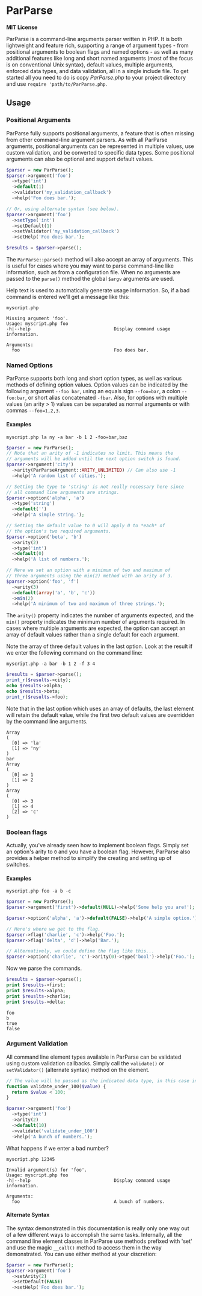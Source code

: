 ParParse
========

**MIT License**

ParParse is a command-line arguments parser written in PHP. It is both
lightweight and feature rich, supporting a range of argument types -
from positional arguments to boolean flags and named options - as well
as many additional features like long and short named arguments (most of
the focus is on conventional Unix syntax), default values, multiple
arguments, enforced data types, and data validation, all in a single
include file. To get started all you need to do is copy _ParParse.php_
to your project directory and use `require 'path/to/ParParse.php`.

Usage
-----

### Positional Arguments

ParParse fully supports positional arguments, a feature that is often
missing from other command-line argument parsers. As with all ParParse
arguments, positional arguments can be represented in multiple values,
use custom validation, and be converted to specific data types. Some
positional arguments can also be optional and support default values.

```php
$parser = new ParParse();
$parser->argument('foo')
  ->type('int')
  ->default(1)
  ->validator('my_validation_callback')
  ->help('Foo does bar.');

// Or, using alternate syntax (see below).
$parser->argument('foo')
  ->setType('int')
  ->setDefault(1)
  ->setValidator('my_validation_callback')
  ->setHelp('Foo does bar.');

$results = $parser->parse();
```
The `ParParse::parse()` method will also accept an array of arguments.
This is useful for cases where you may want to parse command-line like
information, such as from a configuration file. When no arguments are
passed to the `parse()` method the global `$argv` arguments are used.

Help text is used to automatically generate usage information. So, if
a bad command is entered we'll get a message like this:

`myscript.php`

```
Missing argument 'foo'.
Usage: myscript.php foo
-h|--help                               Display command usage information.

Arguments:
  foo                                   Foo does bar.
```

### Named Options

ParParse supports both long and short option types, as well as various
methods of defining option values. Option values can be indicated by
the following argument `--foo bar`, using an equals sign `--foo=bar`,
a colon `--foo:bar`, or short alias concatenated `-fbar`. Also, for
options with multiple values (an arity > 1) values can be separated
as normal arguments or with commas `--foo=1,2,3`.

#### Examples

`myscript.php la ny -a bar -b 1 2 -foo=bar,baz`

```php
$parser = new ParParse();
// Note that an arity of -1 indicates no limit. This means the
// arguments will be added until the next option switch is found.
$parser->argument('city')
  ->arity(ParParseArgument::ARITY_UNLIMITED) // Can also use -1
  ->help('A random list of cities.');

// Setting the type to 'string' is not really necessary here since
// all command line arguments are strings.
$parser->option('alpha', 'a')
  ->type('string')
  ->default('')
  ->help('A simple string.');

// Setting the default value to 0 will apply 0 to *each* of
// the option's two required arguments.
$parser->option('beta', 'b')
  ->arity(2)
  ->type('int')
  ->default(0)
  ->help('A list of numbers.');

// Here we set an option with a minimum of two and maximum of
// three arguments using the min(2) method with an arity of 3.
$parser->option('foo', 'f')
  ->arity(3)
  ->default(array('a', 'b', 'c'))
  ->min(2)
  ->help('A minimum of two and maximum of three strings.');
```

The `arity()` property indicates the number of arguments expected,
and the `min()` property indicates the minimum number of arguments
required. In cases where multiple arguments are expected, the option
can accept an array of default values rather than a single default
for each argument.

Note the array of three default values in the last option. Look at
the result if we enter the following command on the command line:

`myscript.php -a bar -b 1 2 -f 3 4`

```php
$results = $parser->parse();
print_r($results->city);
echo $results->alpha;
echo $results->beta;
print_r($results->foo);
```

Note that in the last option which uses an array of defaults, the
last element will retain the default value, while the first two
default values are overridden by the command line arguments.
```
Array
(
  [0] => 'la'
  [1] => 'ny'
)
bar
Array
(
  [0] => 1
  [1] => 2
)
Array
(
  [0] => 3
  [1] => 4
  [2] => 'c'
)
```

### Boolean flags

Actually, you've already seen how to implement boolean flags. Simply
set an option's arity to `0` and you have a boolean flag. However,
ParParse also provides a helper method to simplify the creating and
setting up of switches.

#### Examples

`myscript.php foo -a b -c`

```php
$parser = new ParParse();
$parser->argument('first')->default(NULL)->help('Some help you are!');

$parser->option('alpha', 'a')->default(FALSE)->help('A simple option.');

// Here's where we get to the flag.
$parser->flag('charlie', 'c')->help('Foo.');
$parser->flag('delta', 'd')->help('Bar.');

// Alternatively, we could define the flag like this...
$parser->option('charlie', 'c')->arity(0)->type('bool')->help('Foo.');
```
Now we parse the commands.
```php
$results = $parser->parse();
print $results->first;
print $results->alpha;
print $reuslts->charlie;
print $results->delta;
```

```
foo
b
true
false
```

### Argument Validation
All command line element types available in ParParse can be validated
using custom validation callbacks. Simply call the `validate()` or
`setValidator()` (alternate syntax) method on the element.

```php
// The value will be passed as the indicated data type, in this case int.
function validate_under_100($value) {
  return $value < 100;
}

$parser->argument('foo')
  ->type('int')
  ->arity(2)
  ->default(10)
  ->validate('validate_under_100')
  ->help('A bunch of numbers.');
```

What happens if we enter a bad number?

`myscript.php 12345`

```
Invalid argument(s) for 'foo'.
Usage: myscript.php foo
-h|--help                               Display command usage information.

Arguments:
  foo                                   A bunch of numbers.
```

#### Alternate Syntax
The syntax demonstrated in this documentation is really only one way out
of a few different ways to accomplish the same tasks. Internally, all the
command line element classes in ParParse use methods prefixed with 'set'
and use the magic `__call()` method to access them in the way demonstrated.
You can use either method at your discretion:
```php
$parser = new ParParse();
$parser->argument('foo')
  ->setArity(2)
  ->setDefault(FALSE)
  ->setHelp('Foo does bar.');
```
